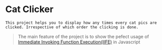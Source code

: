 # Cat Clicker

    This project helps you to display how any times every cat pics are clicked. Irrespective of which order the clicking is done.

> The main feature of the project is to show the pefect usage of [Immediate Invoking Function Execution(IIFE)](https://developer.mozilla.org/en-US/docs/Glossary/IIFE) in Javascript
